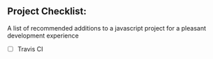 ## Project Checklist:

A list of recommended additions to a javascript project for a pleasant development experience

- [ ] Travis CI
